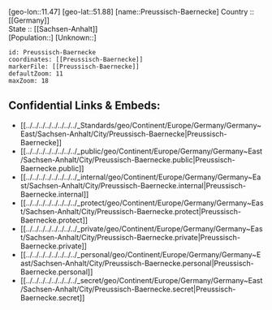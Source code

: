 ﻿---
location: [51.88,11.47] 
mapzoom: [7,12] 
mapmarker: city 
type: City
tags:
- geo/City


SpocWebEntityId: 33521
isDeleted: false
confidential: public

---
[geo-lon::11.47] 
[geo-lat::51.88] 
[name::Preussisch-Baernecke] 
Country :: [[Germany]]  
State :: [[Sachsen-Anhalt]]  
[Population::] 
[Unknown::] 


```leaflet
id: Preussisch-Baernecke
coordinates: [[Preussisch-Baernecke]] 
markerFile: [[Preussisch-Baernecke]] 
defaultZoom: 11 
maxZoom: 18
```


## Confidential Links & Embeds: 
- [[../../../../../../../../_Standards/geo/Continent/Europe/Germany/Germany~East/Sachsen-Anhalt/City/Preussisch-Baernecke|Preussisch-Baernecke]] 
- [[../../../../../../../../_public/geo/Continent/Europe/Germany/Germany~East/Sachsen-Anhalt/City/Preussisch-Baernecke.public|Preussisch-Baernecke.public]] 
- [[../../../../../../../../_internal/geo/Continent/Europe/Germany/Germany~East/Sachsen-Anhalt/City/Preussisch-Baernecke.internal|Preussisch-Baernecke.internal]] 
- [[../../../../../../../../_protect/geo/Continent/Europe/Germany/Germany~East/Sachsen-Anhalt/City/Preussisch-Baernecke.protect|Preussisch-Baernecke.protect]] 
- [[../../../../../../../../_private/geo/Continent/Europe/Germany/Germany~East/Sachsen-Anhalt/City/Preussisch-Baernecke.private|Preussisch-Baernecke.private]] 
- [[../../../../../../../../_personal/geo/Continent/Europe/Germany/Germany~East/Sachsen-Anhalt/City/Preussisch-Baernecke.personal|Preussisch-Baernecke.personal]] 
- [[../../../../../../../../_secret/geo/Continent/Europe/Germany/Germany~East/Sachsen-Anhalt/City/Preussisch-Baernecke.secret|Preussisch-Baernecke.secret]] 
